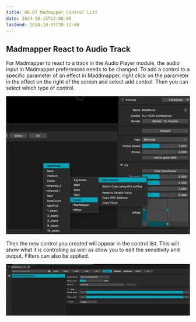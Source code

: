 ```yaml
---
title: 08.07 Madmapper Control List
date: 2024-10-15T12:00:00
lastmod: 2024-10-01T20:12:00
---
```


## Madmapper React to Audio Track

For Madmapper to react to a track in the Audio Player module, the audio input in Madmapper preferences needs to be changed.
To add a control to a specific parameter of an effect in Maddmapper, right click on the parameter in the effect on the right of the screen and select add control. Then you can select which type of control.

[![Madmapper add control](./20231010-madmapper-add-control.png)](./20231010-madmapper-add-control.png)

Then the new control you created will appear in the control list. This will show what it is controlling as well as allow you to edit the sensitivity and output. Filters can also be applied.

[![Madmapper control list](./20231010-control-in-madmapper-control-list.png)](./20231010-control-in-madmapper-control-list.png)
